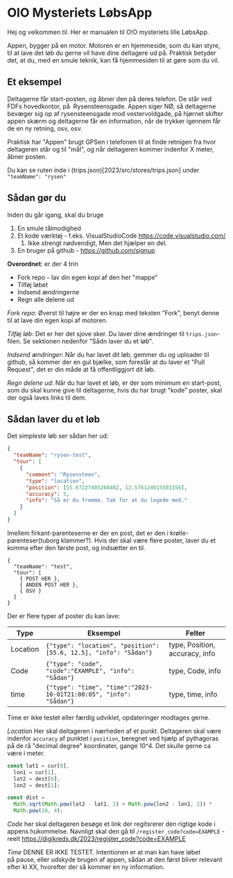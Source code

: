 # OIO Mysteriets LøbsApp

Hej og velkommen til. Her er manualen til O!O mysteriets lille LøbsApp.

Appen, bygger på en motor. Motoren er en hjemmeside, som du kan styre, til at lave det løb du gerne
vil have dine deltagere ud på.
Praktisk betyder det, at du, med en smule teknik, kan få hjemmesiden til at gøre som du vil.

## Et eksempel

Deltagerne får start-posten, og åbner den på deres telefon. De står ved FDFs hovedkontor, på 
Rysensteensgade.
Appen siger NØ, så deltagerne bevæger sig op af rysensteensgade mod vestervoldgade, på hjørnet
skifter appen skærm og deltagerne får en information, når de trykker igennem får de en ny retning,
osv, osv.

Praktisk har "Appen" brugt GPSen i telefonen til at finde retnigen fra hvor deltageren står og til
"mål", og når deltageren kommer indenfor X meter, åbner posten.

Du kan se ruten inde i (trips.json)[2023/src/stores/trips.json] under `"teamName": "rysen"`

## Sådan gør du

Inden du går igang, skal du bruge

1. En smule tålmodighed
2. Et kode værktøj - f.eks. VisualStudioCode https://code.visualstudio.com/
   1. Ikke strengt nødvendigt, Men det hjælper en del.
3. En bruger på github - https://github.com/signup

**Overordnet**: er der 4 trin

- Fork repo - lav din egen kopi af den her "mappe"
- Tilføj løbet
- Indsend ændringerne
- Regn alle delene ud

_Fork repo_: Øverst til højre er der en knap med teksten "Fork", benyt denne til at lave din egen
kopi af motoren.

_Tilføj løb_: Det er her det sjove sker. Du laver dine ændringer til `trips.json`-filen. Se sektionen
nedenfor "Sådn laver du et løb".

_Indsend ændringer_: Når du har lavet dit løb, gemmer du og uploader til github, så kommer der en gul
bjælke, som foreslår at du laver et "Pull Request", det er din måde at få offentliggjort dit løb.

_Regn delene ud_: Når du har lavet et løb, er der som minimum en start-post, som du skal kunne give
til deltagerne, hvis du har brugt "kode" poster, skal der også laves links til dem.

## Sådan laver du et løb

Det simpleste løb ser sådan her ud:

```json
{
  "teamName": "rysen-test",
  "tour": [
    {
      "comment": "Rysensteen",
      "type": "location",
      "position": [55.67227405268402, 12.576124015503156],
      "accuracy": 5,
      "info": "Så er du fremme. Tak for at du legede med."
    }
  ]
}
```

Imellem firkant-parenteserne er der en post, det er den i krølle-parenteser(tuborg klammer?). Hvis
der skal være flere poster, laver du et komma efter den første post, og indsætter en til.

```
{
  "teamName": "test",
  "tour": [
    { POST HER },
    { ANDEN POST HER },
    { OSV }
  ]
}
```

Der er flere typer af poster du kan lave:

| Type     | Eksempel                                                          | Felter                         |
| -------- | ----------------------------------------------------------------- | ------------------------------ |
| Location | `{"type": "location", "position":[55.6, 12.5], "info": "Sådan"}`  | type, Position, accuracy, info |
| Code     | `{"type": "code", "code":"EXAMPLE", "info": "Sådan"}`             | type, Code, info               |
| time     | `{"type": "time", "time":"2023-10-01T21:00:05", "info": "Sådan"}` | type, time, info               |

Time er ikke testet eller færdig udviklet, opdateringer modtages gerne.

_Location_ Her skal deltageren i nærheden af et punkt. Deltageren skal være indenfor `accuracy` af
punktet i `position`, beregnet ved hjælp af pythagoras på de rå "decimal degree" koordinater, gange
10^4. Det skulle gerne ca være i meter.

```javascript
const lat1 = cur[0],
  lon1 = cur[1],
  lat2 = dest[0],
  lon2 = dest[1];

const dist =
  Math.sqrt(Math.pow(lat2 - lat1, 2) + Math.pow(lon2 - lon1, 2)) *
  Math.pow(10, 4);
```

_Code_ her skal deltageren besøge et link der regitsrerer den rigtige kode i appens hukommelse.
Navnligt skal den gå til `/register_code?code=EXAMPLE` - reelt
https://digikreds.dk/2023/register_code?code=EXAMPLE

_Time_ DENNE ER IKKE TESTET. Intentionen er at man kan have løbet på pause, eller udskyde brugen af
appen, sådan at den først bliver relevant efter kl XX, hvorefter der så kommer en ny information.
